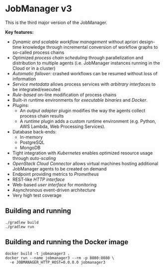 JobManager v3
=============

This is the third major version of the JobManager.

**Key features:**

* *Dynamic and scalable workflow management* without apriori design-time
  knowledge through incremental conversion of workflow graphs to so-called
  process chains
* Optimized *process chain scheduling* through parallelization and distribution
  to multiple agents (i.e. JobManager instances running in the Cloud or in a
  cluster)
* *Automatic failover:* crashed workflows can be resumed without loss of
  information
* *Service metadata* allows process services with *arbitrary interfaces* to be
  integrated/executed
* *Rule-based* on-line modification of process chains
* Built-in runtime environments for *executable binaries* and *Docker*.
* *Plugins:*
  * An *output adapter* plugin modifies the way the agents collect process
    chain results
  * A *runtime* plugin adds a custom runtime environment (e.g. Python,
    AWS Lambda, Web Processing Services).
* Database back-ends:
  * In-memory
  * PostgreSQL
  * MongoDB
* Tight integration with *Kubernetes* enables optimized resource usage through
  *auto-scaling*
* *OpenStack Cloud Connector* allows virtual machines hosting additional
  JobManager agents to be created on demand
* Endpoint providing metrics to *Prometheus*
* REST-like *HTTP interface*
* Web-based *user interface* for monitoring
* Asynchronous event-driven architecture
* Very high test coverage

Building and running
--------------------

    ./gradlew build
    ./gradlew run

Building and running the Docker image
-------------------------------------

    docker build -t jobmanager3 .
    docker run --name jobmanager3 --rm -p 8080:8080 \
      -e JOBMANAGER_HTTP_HOST=0.0.0.0 jobmanager3
